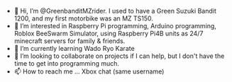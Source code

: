 - 👋 Hi, I’m @GreenbanditMZrider. I used to have a Green Suzuki Bandit 1200, and my first motorbike was an MZ TS150.
- 👀 I’m interested in Raspberry Pi programming, Arduino programming, Roblox BeeSwarm Simulator, using Raspberry Pi4B units as 24/7 minecraft servers for family & friends.
- 🌱 I’m currently learning Wado Ryo Karate
- 💞️ I’m looking to collaborate on projects if I can help, but I don't have the time to get into programming much.
- 📫 How to reach me ... Xbox chat (same username)

<!---
GreenbanditMZrider/GreenbanditMZrider is a ✨ special ✨ repository because its `README.md` (this file) appears on your GitHub profile.
You can click the Preview link to take a look at your changes.
--->
